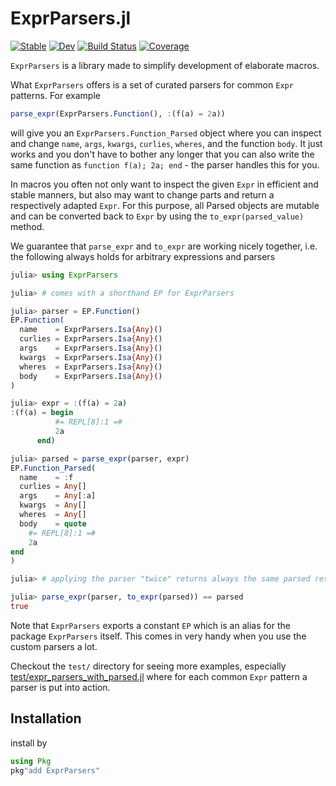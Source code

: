 # ExprParsers.jl

[![Stable](https://img.shields.io/badge/docs-stable-blue.svg)](https://jolin-io.github.io/ExprParsers.jl/stable)
[![Dev](https://img.shields.io/badge/docs-dev-blue.svg)](https://jolin-io.github.io/ExprParsers.jl/dev)
[![Build Status](https://github.com/jolin-io/ExprParsers.jl/workflows/CI/badge.svg)](https://github.com/jolin-io/ExprParsers.jl/actions)
[![Coverage](https://codecov.io/gh/jolin-io/ExprParsers.jl/branch/main/graph/badge.svg)](https://codecov.io/gh/jolin-io/ExprParsers.jl)


`ExprParsers` is a library made to simplify development of elaborate macros.

What `ExprParsers` offers is a set of curated parsers for common `Expr` patterns. For example
```julia
parse_expr(ExprParsers.Function(), :(f(a) = 2a))
```
will give you an `ExprParsers.Function_Parsed` object where you can inspect and change `name`, `args`, `kwargs`, `curlies`, `wheres`, and the function `body`. It just works and you don't have to bother any longer that you can also write the same function as `function f(a); 2a; end` - the parser handles this for you.

In macros you often not only want to inspect the given `Expr` in efficient and stable manners, but also may want to change parts and return a respectively adapted `Expr`. For this purpose, all Parsed objects are mutable and can be converted back to `Expr` by using the `to_expr(parsed_value)` method.

We guarantee that `parse_expr` and `to_expr` are working nicely together, i.e. the following always holds for arbitrary expressions and parsers

```julia
julia> using ExprParsers

julia> # comes with a shorthand EP for ExprParsers

julia> parser = EP.Function()
EP.Function(
  name    = ExprParsers.Isa{Any}()
  curlies = ExprParsers.Isa{Any}()
  args    = ExprParsers.Isa{Any}()
  kwargs  = ExprParsers.Isa{Any}()
  wheres  = ExprParsers.Isa{Any}()
  body    = ExprParsers.Isa{Any}()
)

julia> expr = :(f(a) = 2a)
:(f(a) = begin
          #= REPL[8]:1 =#
          2a
      end)

julia> parsed = parse_expr(parser, expr)
EP.Function_Parsed(
  name    = :f
  curlies = Any[]
  args    = Any[:a]
  kwargs  = Any[]
  wheres  = Any[]
  body    = quote
    #= REPL[8]:1 =#
    2a
end
)

julia> # applying the parser "twice" returns always the same parsed result

julia> parse_expr(parser, to_expr(parsed)) == parsed
true
```

Note that `ExprParsers` exports a constant `EP` which is an alias for the package `ExprParsers` itself. This comes in very handy when you use the custom parsers a lot.

Checkout the `test/` directory for seeing more examples, especially [test/expr_parsers_with_parsed.jl](test/expr_parsers_with_parsed.jl) where for each common `Expr` pattern a parser is put into action.


## Installation

install by
```julia
using Pkg
pkg"add ExprParsers"
```
